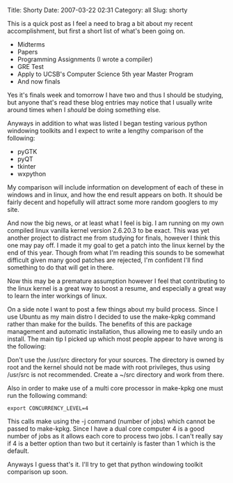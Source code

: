 Title: Shorty
Date: 2007-03-22 02:31
Category: all
Slug: shorty

This is a quick post as I feel a need to brag a bit about my recent
accomplishment, but first a short list of what's been going on.

-   Midterms
-   Papers
-   Programming Assignments (I wrote a compiler)
-   GRE Test
-   Apply to UCSB's Computer Science 5th year Master Program
-   And now finals

Yes it's finals week and tomorrow I have two and thus I should be
studying, but anyone that's read these blog entries may notice that I
usually write around times when I *should* be doing something else.

Anyways in addition to what was listed I began testing various python
windowing toolkits and I expect to write a lengthy comparison of the
following:

-   pyGTK
-   pyQT
-   tkinter
-   wxpython

My comparison will include information on development of each of these
in windows and in linux, and how the end result appears on both. It
should be fairly decent and hopefully will attract some more random
googlers to my site.

And now the big news, or at least what I feel is big. I am running on my
own compiled linux vanilla kernel version 2.6.20.3 to be exact. This was
yet another project to distract me from studying for finals, however I
think this one may pay off. I made it my goal to get a patch into the
linux kernel by the end of this year. Though from what I'm reading this
sounds to be somewhat difficult given many good patches are rejected,
I'm confident I'll find something to do that will get in there.

Now this may be a premature assumption however I feel that contributing
to the linux kernel is a great way to boost a resume, and especially a
great way to learn the inter workings of linux.

On a side note I want to post a few things about my build process. Since
I use Ubuntu as my main distro I decided to use the make-kpkg command
rather than make for the builds. The benefits of this are package
management and automatic installation, thus allowing me to easily undo
an install. The main tip I picked up which most people appear to have
wrong is the following:

Don't use the /usr/src directory for your sources. The directory is
owned by root and the kernel should not be made with root privileges,
thus using /usr/src is not recommended. Create a \~/src directory and
work from there.

Also in order to make use of a multi core processor in make-kpkg one
must run the following command:

`export CONCURRENCY_LEVEL=4`

This calls make using the -j command (number of jobs) which cannot be
passed to make-kpkg. Since I have a dual core computer 4 is a good
number of jobs as it allows each core to process two jobs. I can't
really say if 4 is a better option than two but it certainly is faster
than 1 which is the default.

Anyways I guess that's it. I'll try to get that python windowing toolkit
comparison up soon.
